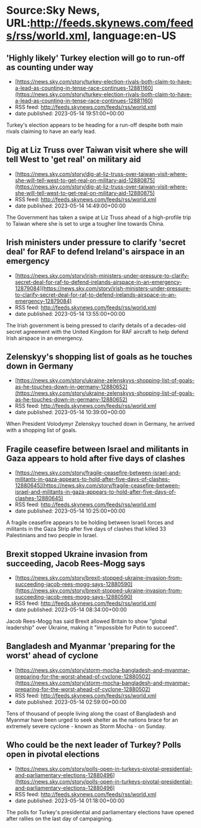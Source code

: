 # Source:Sky News, URL:http://feeds.skynews.com/feeds/rss/world.xml, language:en-US

## 'Highly likely' Turkey election will go to run-off as counting under way
 - [https://news.sky.com/story/turkey-election-rivals-both-claim-to-have-a-lead-as-counting-in-tense-race-continues-12881160](https://news.sky.com/story/turkey-election-rivals-both-claim-to-have-a-lead-as-counting-in-tense-race-continues-12881160)
 - RSS feed: http://feeds.skynews.com/feeds/rss/world.xml
 - date published: 2023-05-14 19:51:00+00:00

Turkey's election appears to be heading for a run-off despite both main rivals claiming to have an early lead.

## Dig at Liz Truss over Taiwan visit where she will tell West to 'get real' on military aid
 - [https://news.sky.com/story/dig-at-liz-truss-over-taiwan-visit-where-she-will-tell-west-to-get-real-on-military-aid-12880875](https://news.sky.com/story/dig-at-liz-truss-over-taiwan-visit-where-she-will-tell-west-to-get-real-on-military-aid-12880875)
 - RSS feed: http://feeds.skynews.com/feeds/rss/world.xml
 - date published: 2023-05-14 14:49:00+00:00

The Government has taken a swipe at Liz Truss ahead of a high-profile trip to Taiwan where she is set to urge a tougher line towards China.

## Irish ministers under pressure to clarify 'secret deal' for RAF to defend Ireland's airspace in an emergency
 - [https://news.sky.com/story/irish-ministers-under-pressure-to-clarify-secret-deal-for-raf-to-defend-irelands-airspace-in-an-emergency-12879084](https://news.sky.com/story/irish-ministers-under-pressure-to-clarify-secret-deal-for-raf-to-defend-irelands-airspace-in-an-emergency-12879084)
 - RSS feed: http://feeds.skynews.com/feeds/rss/world.xml
 - date published: 2023-05-14 13:55:00+00:00

The Irish government is being pressed to clarify details of a decades-old secret agreement with the United Kingdom for RAF aircraft to help defend Irish airspace in an emergency.

## Zelenskyy's shopping list of goals as he touches down in Germany
 - [https://news.sky.com/story/ukraine-zelenskyys-shopping-list-of-goals-as-he-touches-down-in-germany-12880652](https://news.sky.com/story/ukraine-zelenskyys-shopping-list-of-goals-as-he-touches-down-in-germany-12880652)
 - RSS feed: http://feeds.skynews.com/feeds/rss/world.xml
 - date published: 2023-05-14 10:39:00+00:00

When President Volodymyr Zelenskyy touched down in Germany, he arrived with a shopping list of goals.

## Fragile ceasefire between Israel and militants in Gaza appears to hold after five days of clashes
 - [https://news.sky.com/story/fragile-ceasefire-between-israel-and-militants-in-gaza-appears-to-hold-after-five-days-of-clashes-12880645](https://news.sky.com/story/fragile-ceasefire-between-israel-and-militants-in-gaza-appears-to-hold-after-five-days-of-clashes-12880645)
 - RSS feed: http://feeds.skynews.com/feeds/rss/world.xml
 - date published: 2023-05-14 10:25:00+00:00

A fragile ceasefire appears to be holding between Israeli forces and militants in the Gaza Strip after five days of clashes that killed 33 Palestinians and two people in Israel.

## Brexit stopped Ukraine invasion from succeeding, Jacob Rees-Mogg says
 - [https://news.sky.com/story/brexit-stopped-ukraine-invasion-from-succeeding-jacob-rees-mogg-says-12880590](https://news.sky.com/story/brexit-stopped-ukraine-invasion-from-succeeding-jacob-rees-mogg-says-12880590)
 - RSS feed: http://feeds.skynews.com/feeds/rss/world.xml
 - date published: 2023-05-14 08:34:00+00:00

Jacob Rees-Mogg has said Brexit allowed Britain to show "global leadership" over Ukraine, making it "impossible for Putin to succeed".

## Bangladesh and Myanmar 'preparing for the worst' ahead of cyclone
 - [https://news.sky.com/story/storm-mocha-bangladesh-and-myanmar-preparing-for-the-worst-ahead-of-cyclone-12880502](https://news.sky.com/story/storm-mocha-bangladesh-and-myanmar-preparing-for-the-worst-ahead-of-cyclone-12880502)
 - RSS feed: http://feeds.skynews.com/feeds/rss/world.xml
 - date published: 2023-05-14 02:59:00+00:00

Tens of thousand of people living along the coast of Bangladesh and Myanmar have been urged to seek shelter as the nations brace for an extremely severe cyclone - known as Storm Mocha - on Sunday.

## Who could be the next leader of Turkey? Polls open in pivotal elections
 - [https://news.sky.com/story/polls-open-in-turkeys-pivotal-presidential-and-parliamentary-elections-12880496](https://news.sky.com/story/polls-open-in-turkeys-pivotal-presidential-and-parliamentary-elections-12880496)
 - RSS feed: http://feeds.skynews.com/feeds/rss/world.xml
 - date published: 2023-05-14 01:18:00+00:00

The polls for Turkey's presidential and parliamentary elections have opened after rallies on the last day of campaigning.

